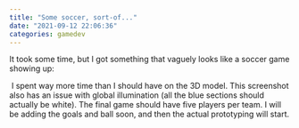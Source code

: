 ```yaml
---
title: "Some soccer, sort-of..."
date: "2021-09-12 22:06:36"
categories: gamedev
---
```

It took some time, but I got something that vaguely looks like a soccer game showing up:

<img src="https://i.imgur.com/r1nQbaK.png" alt="" />
I spent way more time than I should have on the 3D model. This screenshot also has an issue with global illumination (all the blue sections should actually be white). The final game should have five players per team. I will be adding the goals and ball soon, and then the actual prototyping will start.
